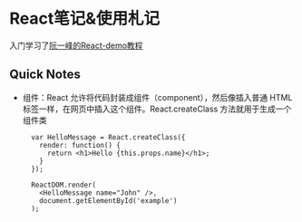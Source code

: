 # React笔记&使用札记
入门学习了[阮一峰的React-demo教程](http://www.ruanyifeng.com/blog/2015/03/react.html)

## Quick Notes
- 组件：React 允许将代码封装成组件（component），然后像插入普通 HTML 标签一样，在网页中插入这个组件。React.createClass 方法就用于生成一个组件类

		var HelloMessage = React.createClass({
		  render: function() {
		    return <h1>Hello {this.props.name}</h1>;
		  }
		});
		
		ReactDOM.render(
		  <HelloMessage name="John" />,
		  document.getElementById('example')
		);
